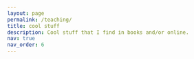 ```yaml
---
layout: page
permalink: /teaching/
title: cool stuff
description: Cool stuff that I find in books and/or online.
nav: true
nav_order: 6
---
```



